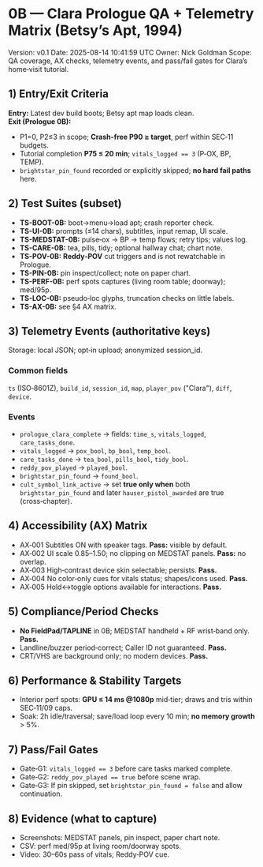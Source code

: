 # 0B — Clara Prologue QA + Telemetry Matrix (Betsy’s Apt, 1994)
Version: v0.1
Date: 2025-08-14 10:41:59 UTC
Owner: Nick Goldman
Scope: QA coverage, AX checks, telemetry events, and pass/fail gates for Clara’s home‑visit tutorial.

## 1) Entry/Exit Criteria
**Entry:** Latest dev build boots; Betsy apt map loads clean.  
**Exit (Prologue 0B):**
- P1=0, P2≤3 in scope; **Crash-free P90 ≥ target**, perf within SEC‑11 budgets.
- Tutorial completion **P75 ≤ 20 min**; `vitals_logged == 3` (P‑OX, BP, TEMP).
- `brightstar_pin_found` recorded or explicitly skipped; **no hard fail paths** here.

## 2) Test Suites (subset)
- **TS-BOOT-0B:** boot→menu→load apt; crash reporter check.
- **TS-UI-0B:** prompts (≤14 chars), subtitles, input remap, UI scale.
- **TS-MEDSTAT-0B:** pulse‑ox → BP → temp flows; retry tips; values log.
- **TS-CARE-0B:** tea, pills, tidy; optional hallway chat; chart note.
- **TS-POV-0B:** **Reddy‑POV** cut triggers and is not rewatchable in Prologue.
- **TS-PIN-0B:** pin inspect/collect; note on paper chart.
- **TS-PERF-0B:** perf spots captures (living room table; doorway); med/95p.
- **TS-LOC-0B:** pseudo‑loc glyphs, truncation checks on little labels.
- **TS-AX-0B:** see §4 AX matrix.

## 3) Telemetry Events (authoritative keys)
Storage: local JSON; opt‑in upload; anonymized session_id.

### Common fields
`ts` (ISO‑8601Z), `build_id`, `session_id`, `map`, `player_pov` ("Clara"), `diff`, `device`.

### Events
- `prologue_clara_complete` → fields: `time_s`, `vitals_logged`, `care_tasks_done`.
- `vitals_logged` → `pox_bool`, `bp_bool`, `temp_bool`.
- `care_tasks_done` → `tea_bool`, `pills_bool`, `tidy_bool`.
- `reddy_pov_played` → `played_bool`.
- `brightstar_pin_found` → `found_bool`.
- `cult_symbol_link_active` → set **true only when** both `brightstar_pin_found` and later `hauser_pistol_awarded` are true (cross‑chapter).

## 4) Accessibility (AX) Matrix
- AX‑001 Subtitles ON with speaker tags. **Pass:** visible by default.
- AX‑002 UI scale 0.85–1.50; no clipping on MEDSTAT panels. **Pass:** no overlap.
- AX‑003 High‑contrast device skin selectable; persists. **Pass.**
- AX‑004 No color‑only cues for vitals status; shapes/icons used. **Pass.**
- AX‑005 Hold↔toggle options available for interactions. **Pass.**

## 5) Compliance/Period Checks
- **No FieldPad/TAPLINE** in 0B; MEDSTAT handheld + RF wrist‑band only. **Pass.**
- Landline/buzzer period‑correct; Caller ID not guaranteed. **Pass.**
- CRT/VHS are background only; no modern devices. **Pass.**

## 6) Performance & Stability Targets
- Interior perf spots: **GPU ≤ 14 ms @1080p** mid‑tier; draws and tris within SEC‑11/09 caps.
- Soak: 2h idle/traversal; save/load loop every 10 min; **no memory growth** > 5%.

## 7) Pass/Fail Gates
- Gate‑G1: `vitals_logged == 3` before care tasks marked complete.
- Gate‑G2: `reddy_pov_played == true` before scene wrap.
- Gate‑G3: If pin skipped, set `brightstar_pin_found = false` and allow continuation.

## 8) Evidence (what to capture)
- Screenshots: MEDSTAT panels, pin inspect, paper chart note.
- CSV: perf med/95p at living room/doorway spots.
- Video: 30–60s pass of vitals; Reddy‑POV cue.
